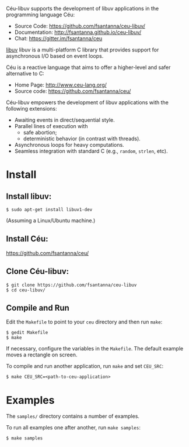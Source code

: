 Céu-libuv supports the development of libuv applications in the programming
language Céu:

- Source Code:   https://github.com/fsantanna/ceu-libuv/
- Documentation: http://fsantanna.github.io/ceu-libuv/
- Chat:          https://gitter.im/fsantanna/ceu

[libuv](http://www.libuv.org/) libuv is a multi-platform C library that
provides support for asynchronous I/O based on event loops.

Céu is a reactive language that aims to offer a higher-level and safer
alternative to C:

- Home Page:   http://www.ceu-lang.org/
- Source code: https://github.com/fsantanna/ceu/

Céu-libuv empowers the development of libuv applications with the following
extensions:

- Awaiting events in direct/sequential style.
  <!-- (e.g., timers, key presses, mouse motion, etc).-->
- Parallel lines of execution with
    - safe abortion;
    - deterministic behavior (in contrast with threads).
- Asynchronous loops for heavy computations.
- Seamless integration with standard C (e.g., `random`, `strlen`, etc).

Install
=======

## Install libuv:

```
$ sudo apt-get install libuv1-dev
```

(Assuming a Linux/Ubuntu machine.)

## Install Céu:

https://github.com/fsantanna/ceu/

## Clone Céu-libuv:

```
$ git clone https://github.com/fsantanna/ceu-libuv
$ cd ceu-libuv/
```

## Compile and Run

Edit the `Makefile` to point to your `ceu` directory and then run `make`:

```
$ gedit Makefile
$ make
```

If necessary, configure the variables in the `Makefile`.
The default example moves a rectangle on screen.

To compile and run another application, run `make` and set `CEU_SRC`:

```
$ make CEU_SRC=<path-to-ceu-application>
```

Examples
========

The `samples/` directory contains a number of examples.

To run all examples one after another, run `make samples`:

```
$ make samples
```
